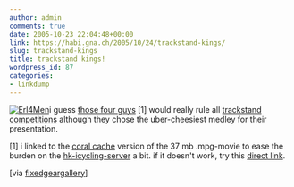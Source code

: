 ```yaml
---
author: admin
comments: true
date: 2005-10-23 22:04:48+00:00
link: https://habi.gna.ch/2005/10/24/trackstand-kings/
slug: trackstand-kings
title: trackstand kings!
wordpress_id: 87
categories:
- linkdump
---
```



[![Erl4Men](https://habi.gna.ch/blog/images/erl4men-tm.jpg)](https://habi.gna.ch/blog/images/erl4men.jpg)i guess [those four guys](http://www.hk-icycling.net.nyud.net:8090/movie/erl4men.mpg) [1] would really rule all [trackstand](https://en.wikipedia.org/wiki/Track_stand) [competitions](http://flickr.com/photos/tags/trackstand/) although they chose the uber-cheesiest medley for their presentation.



[1] i linked to the [coral cache](http://www.coralcdn.org/) version of the 37 mb .mpg-movie to ease the burden on the [hk-icycling-server](http://www.hk-icycling.net/) a bit. if it doesn't work, try this [direct link](http://www.hk-icycling.net/movie/erl4men.mpg).



[via [fixedgeargallery](http://www.fixedgeargallery.com/)]

